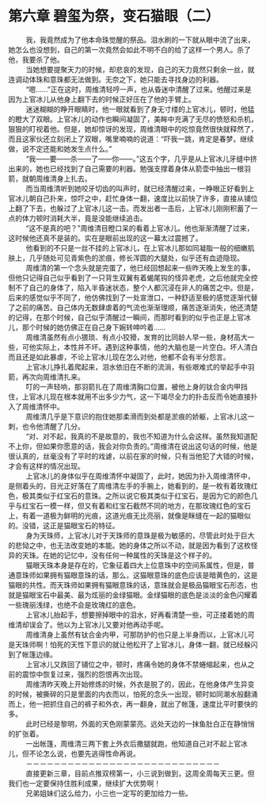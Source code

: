 <h1>第六章 碧玺为祭，变石猫眼（二）</h1>
<div id="content">&nbsp&nbsp&nbsp&nbsp&nbsp&nbsp&nbsp&nbsp
 我，我竟然成为了他本命珠觉醒的祭品。泪水刷的一下就从眼中流了出来，她怎么也没想到，自己的第一次竟然会如此不明不白的给了这样一个男人。杀了他，我要杀了他。
 <br/>&nbsp&nbsp&nbsp&nbsp&nbsp&nbsp&nbsp&nbsp
 当她想要提聚天力的时候，却悲哀的发现，自己的天力竟然只剩余一丝，就连调动体珠和意珠都无法做到。无奈之下，她只能去寻找身边的利器。
 <br/>&nbsp&nbsp&nbsp&nbsp&nbsp&nbsp&nbsp&nbsp
 “嗯……”正在这时，周维清轻哼一声，也从昏迷中清醒了过来。他醒过来是因为上官冰儿从他身上翻下去的时候正好压在了他的手臂上。
 <br/>&nbsp&nbsp&nbsp&nbsp&nbsp&nbsp&nbsp&nbsp
 迷迷糊糊的睁开眼睛时，他一眼就看到了身无寸缕的上官冰儿，顿时，他猛的瞪大了双眼。上官冰儿的动作也瞬间凝固了，美眸中充满了无尽的愤怒和杀机，狠狠的盯视着他。但是，她却惊讶的发现，周维清眼中的吃惊竟然很快就释然了，而且这家伙还立刻闭上了双眼，嘴里喃喃的说道：“吓我一跳，肯定是春梦。继续做，说不定还能和她发生点什么。”
 <br/>&nbsp&nbsp&nbsp&nbsp&nbsp&nbsp&nbsp&nbsp
 “我——要——杀——了——你——。”这五个字，几乎是从上官冰儿牙缝中挤出来的，她也已经找到了自己需要的利器。勉强支撑着身体从箭壶中抽出一根羽箭，就朝周维清身上扎去。
 <br/>&nbsp&nbsp&nbsp&nbsp&nbsp&nbsp&nbsp&nbsp
 而当周维清听到她咬牙切齿的叫声时，就已经清醒过来，一睁眼正好看到上官冰儿朝自己扑来，惊吓之中，赶忙身体一翻，速度比以前快了许多，直接从铺位上翻了下去，也躲过了上官冰儿这一击。而发出者一击后，上官冰儿刚刚积蓄了一点的体力顿时消耗大半，竟是没能继续追击。
 <br/>&nbsp&nbsp&nbsp&nbsp&nbsp&nbsp&nbsp&nbsp
 “这不是真的吧？”周维清目瞪口呆的看着上官冰儿。他也渐渐清醒了过来，这时候他还真不是装的。实在是眼前出现的这一幕太过震撼了。
 <br/>&nbsp&nbsp&nbsp&nbsp&nbsp&nbsp&nbsp&nbsp
 他看到的不只是一丝不挂的上官冰儿，在上官冰儿那如同凝脂一般的细嫩肌肤上，几乎随处可见青紫色的淤痕，修长浑圆的大腿处，似乎还有血迹隐现。
 <br/>&nbsp&nbsp&nbsp&nbsp&nbsp&nbsp&nbsp&nbsp
 周维清的第一个念头就是完蛋了，他已经回想起来一些昨天晚上发生的事，但他只记得自己似乎看到了一只背生双翼有着蝎尾钩的怪异老虎，之后他就完全控制不了自己的身体了，陷入半昏迷状态，整个人都沉浸在非人的痛苦之中。但是，后来的感觉似乎不同了，他仿佛找到了一处宣泄口，一种舒适至极的感觉逐渐代替了之前的痛苦。自己体内无数肆虐着的气流也渐渐理顺，痛苦逐渐消失，他还清楚的记得，在那个时候，自己似乎清醒过一瞬间，而那时看到的似乎也正是上官冰儿，那个时候的她仿佛正在自己身下婉转呻吟着……
 <br/>&nbsp&nbsp&nbsp&nbsp&nbsp&nbsp&nbsp&nbsp
 周维清虽然有点小猥琐、有点小狡猾，发育的比同龄人早一些，身材高大一些，可他实际上，本性并不坏。遇到这种事情，他的大脑也是一片空白。坏人清白而且还是如此暴虐，不论上官冰儿现在怎么对他，他都不会有半分怨言。
 <br/>&nbsp&nbsp&nbsp&nbsp&nbsp&nbsp&nbsp&nbsp
 上官冰儿挣扎着爬起来，泪水依旧在不断的流淌，有些艰难式的举起手中羽箭，再次向周维清扎来。
 <br/>&nbsp&nbsp&nbsp&nbsp&nbsp&nbsp&nbsp&nbsp
 叮的一声轻响，那羽箭扎在了周维清胸口位置，被他上身的钛合金内甲挡住，上官冰儿现在根本就用不出多少力气，这一下竭尽全力的扑击反而令她直接扑入了周维清怀中。
 <br/>&nbsp&nbsp&nbsp&nbsp&nbsp&nbsp&nbsp&nbsp
 周维清几乎是下意识的抱住她那柔滑而到处都是淤痕的娇躯，上官冰儿这一刺，也令他清醒了几分。
 <br/>&nbsp&nbsp&nbsp&nbsp&nbsp&nbsp&nbsp&nbsp
 “对、对不起，我真的不是故意的，我也不知道为什么会这样。虽然我知道配不上你，但如果你愿意的话，我会对你负责的。”周维清在说出这句话的时候，他是很认真的，丝毫没有了平时的戏谑，以前在家的时候，只有当他犯了大错的时候，才会有这样的情况出现。
 <br/>&nbsp&nbsp&nbsp&nbsp&nbsp&nbsp&nbsp&nbsp
 上官冰儿的身体似乎在周维清怀中凝固了，此时，她因为扑入周维清怀中，是侧着头的，目光正好落在了周维清左手的手腕上，她看到的，是一枚有着玫瑰红色，极其类似于红宝石的意珠。之所以说它极其类似于红宝石，是因为它的颜色几乎与红宝石一模一样，但又有着和红宝石截然不同的地方，在那玫瑰红色的宝石上，有着一道极为鲜明的光痕，这道光痕无比亮丽，就像是眯缝在一起的猫眼似的。没错，这正是猫眼宝石的特征。
 <br/>&nbsp&nbsp&nbsp&nbsp&nbsp&nbsp&nbsp&nbsp
 身为天珠师，上官冰儿对于天珠师的意珠是极为敏感的，尽管此时处于巨大的悲恸之中，也无法改变她的本能。她的身体之所以不动，就是因为看到了这枚怪异的天珠。在她的记忆中，没有任何一种属性的天珠是这个样子的。
 <br/>&nbsp&nbsp&nbsp&nbsp&nbsp&nbsp&nbsp&nbsp
 猫眼天珠本身是存在的，它象征着四大上位意珠中的空间系属性，但是，普通意珠师如果拥有猫眼意珠的话，那么，这猫眼意珠的底色应该是暗黄色的，这是猫眼的共性。而天珠师如果拥有猫眼意珠的话，意珠就会是极品猫眼宝石形态，也就是猫眼宝石中最美、最为炫丽的金绿猫眼。金绿猫眼的底色是淡淡的金色闪耀着一些瑰丽浅绿，也绝不会是玫瑰红的底色。
 <br/>&nbsp&nbsp&nbsp&nbsp&nbsp&nbsp&nbsp&nbsp
 上官冰儿抬起手，想要擦掉眼中的泪水，好再看清楚一些，可正搂着她的周维清却误会了。他以为上官冰儿又要对他再动手呢。
 <br/>&nbsp&nbsp&nbsp&nbsp&nbsp&nbsp&nbsp&nbsp
 周维清身上虽然有钛合金内甲，可那防护的也只是上半身而以，上官冰儿可是天珠师啊！怕死的天性下意识的就让他松开了上官冰儿，身体一翻，就已经躲闪到了帐篷边缘。
 <br/>&nbsp&nbsp&nbsp&nbsp&nbsp&nbsp&nbsp&nbsp
 上官冰儿又跌回了铺位之中，顿时，疼痛令她的身体不禁蜷缩起来，也从之前的震惊中恢复过来，强烈的怨恨再次出现。
 <br/>&nbsp&nbsp&nbsp&nbsp&nbsp&nbsp&nbsp&nbsp
 周维清昨天晚上开始修炼的时候，外衣是脱了的，因此，在他身体产生异变的时候，被撕碎的只是里面的内衣而以，怕死的念头一出现，顿时如同潮水般翻涌而上，他一把抓住自己的裤子和外衣，再一翻身，就出了帐篷，速度比平时要快的多。
 <br/>&nbsp&nbsp&nbsp&nbsp&nbsp&nbsp&nbsp&nbsp
 此时已经是黎明，外面的天色刚蒙蒙亮。远处天边的一抹鱼肚白正在静悄悄的扩张着。
 <br/>&nbsp&nbsp&nbsp&nbsp&nbsp&nbsp&nbsp&nbsp
 一出帐篷，周维清三两下套上外衣后撒腿就跑，他知道自己对不起上官冰儿，但不论怎么说，也要先逃得性命再说。
 <br/>&nbsp&nbsp&nbsp&nbsp&nbsp&nbsp&nbsp&nbsp
 －－－－－－－－－－－－－－－－－－－－－－－－－－－－
 <br/>&nbsp&nbsp&nbsp&nbsp&nbsp&nbsp&nbsp&nbsp
 直接更新三章，目前点推双榜第一，小三说到做到，这周全周每天三更。但我们也一定要保持住胜利成果，继续扩大优势啊！
 <br/>&nbsp&nbsp&nbsp&nbsp&nbsp&nbsp&nbsp&nbsp
 兄弟姐妹们这么给力，小三也一定写的更加给力一些。
 <br/>&nbsp&nbsp&nbsp&nbsp&nbsp&nbsp&nbsp&nbsp
</div>
